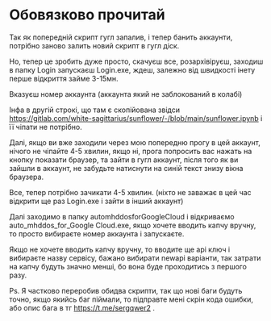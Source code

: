 # Обовязково прочитай
Так як попередній скрипт гугл запалив, і тепер банить аккаунти, потрібно заново залить новий скрипт в гугл діск.

Но, тепер це зробить дуже просто, скачуєш все, розархівіруєш, заходиш в папку Login запускаєш Login.exe, ждеш, залежно від швидкості інету перше відкриття займе 3-15мн.

Вказуєш номер аккаунта (аккаунта який не заблокований в колабі)

Інфа в другій строкі, що там є скопійована звідси https://gitlab.com/white-sagittarius/sunflower/-/blob/main/sunflower.ipynb і її чіпати не потрібно.

Далі, якщо ви вже заходили через мою попередню прогу в цей аккаунт, нічого не чіпайте 4-5 хвилин, якщо ні, прога попросить вас нажать на кнопку показати браузер, та зайти в гугл аккаунт, після того як ви зайшли в аккаунт, не забудьте натиснути на синій текст знизу вікна браузера.

Все, тепер потрібно зачикати 4-5 хвилин. (ніхто не заважає в цей час відкрити ще раз Login.exe і зайти в інший аккаунт)

Далі заходимо в папку automhddosforGoogleCloud і відкриваємо auto_mhddos_for_Google Cloud.exe, якщо хочете вводить капчу вручну, то просто вибираєте номер аккаунта і запускаєте.

Якщо не хочете вводить капчу вручну, то вводите ще api ключ і вибираєте назву сервісу, бажано вибирати newapi варіанти, так затрати на капчу будуть значно менші, бо вона буде проходитись з першого разу.

Ps. Я частково переробив обидва скрипти, так що нові баги будуть точно, якщо якийсь баг піймали, то підправте мені скрін кода ошибки, або опис бага в тг https://t.me/sergqwer2 .
